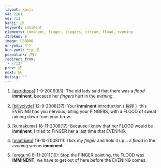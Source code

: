```yaml
---
layout: kanji
v4: 2261
v6: 713
kanji: 拶
keyword: imminent
elements: imminent, finger, fingers, stream, flood, evening
strokes: 9
image: E68BB6
on-yomi: サツ
kun-yomi: せま.る
permalink: /拶/
redirect_from:
 - /713/
prev: 持
next: 括
heisig: ""
---
```


1) [<a href="http://kanji.koohii.com/profile/astridtops">astridtops</a>] 1-9-2006(83): The old lady said that there was a <em>flood</em><strong> imminent</strong>, because her <em>fingers</em> hurt in the <em>evening</em>.

2) [<a href="http://kanji.koohii.com/profile/billyclyde">billyclyde</a>] 12-9-2008(37): Your<strong> imminent</strong> introduction ( 挨拶 ）this EVENING has you nervous, biting your FINGERS, with a FLOOD of sweat raining down from your brow.

3) [<a href="http://kanji.koohii.com/profile/kumakuma">kumakuma</a>] 18-11-2008(17): Because I knew that her FLOOD would be<strong> imminent</strong>, I tried to FINGER her a last time that EVENING.

4) [<a href="http://kanji.koohii.com/profile/mantixen">mantixen</a>] 19-10-2008(11): I lick my <em>finger</em> and hold it up... a <em>flood</em> in the <em>evening</em> seems<strong> imminent</strong>.

5) [<a href="http://kanji.koohii.com/profile/oregum">oregum</a>] 6-11-2011(10): Stop the FINGER pointing, the FLOOD was<strong> IMMINENT</strong>, we have to get out of here before the EVENING comes.

